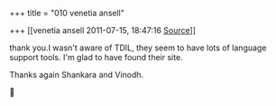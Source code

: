 +++
title = "010 venetia ansell"

+++
[[venetia ansell	2011-07-15, 18:47:16 [Source](https://groups.google.com/g/samskrita/c/fCLjwaT1bRg)]]



thank you.I wasn't aware of TDIL, they seem to have lots of language support tools. I'm glad to have found their site.



Thanks again Shankara and Vinodh.  
  



